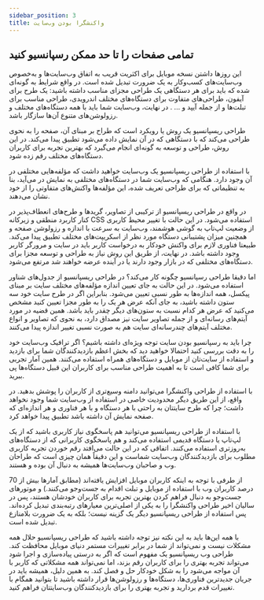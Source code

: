 ```yaml
---
sidebar_position: 3
title: واکنشگرا بودن وب‌سایت
---
```


## تمامی صفحات را تا حد ممکن رسپانسیو کنید

این روزها داشتن نسخه موبایل برای اکثریت قریب به اتفاق وب‌سایت‌ها و به‌خصوص وب‌سایت‌های کسب‌وکار به یک ضرورت تبدیل شده است. در واقع شرایط به گونه‌ای شده که باید برای هر دستگاهی یک طراحی مجزای مناسب داشته باشید: یک طرح برای آیفون، طراحی‌های متفاوت برای دستگاه‌های مختلف اندرویدی، طراحی مناسب برای تبلت‌ها و از جمله آیپد و ... . در نهایت، وب‌سایت شما باید با همه دستگاه‌های مختلف و رزولوشن‌های متنوع آن‌ها سازگار باشد.

طراحی ریسپانسیو یک روش یا رویکرد است که طراح بر مبنای آن، صفحه را به نحوی طراحی می‌کند که با دستگاهی که در آن نمایش داده می‌شود تطبیق پیدا می‌کند. در این روش، طراحی و توسعه به گونه‌ای انجام می‌گیرد که بهترین تجربه برای کاربران دستگاه‌های مختلف رقم زده شود.

با استفاده از طراحی ریسپانسیو یک وب‌سایت خواهید داشت که مؤلفه‌هایی مختلفی در آن وجود دارد. هنگامی که وب‌سایت شما در دستگاه‌های مختلفی به نمایش در می‌آید، بنا به تنظیماتی که برای طراحی تعریف شده، این مؤلفه‌ها واکنش‌های متفاوتی را از خود نشان می‌دهند.

در واقع در طراحی ریسپانسیو از ترکیبی از تصاویر، گریدها و طرح‌های انعطاف‌پذیر در کنار کاربرد منطقی و زیرکانه CSS استفاده می‌شود. در این حالت با تغییر محیط کاربری از وضعیت لپ‌تاپ به گوشی هوشمند، وب‌سایت به سرعت با اندازه و رزولوشن صفحه و همچنین میزان پشتیبانی دستگاه مورد نظر از اسکریپت‌های مختلف تطبیق پیدا می‌کند. طبیعتا فناوری لازم برای واکنش خودکار به درخواست کاربر باید در سایت و مرورگر کاربر وجود داشته باشد. در نهایت، از طریق این روش نیاز به طراحی و توسعه مجزا برای دستگاه‌های مختلفی که در بازار وجود دارند یا در آینده عرضه خواهند شد مرتفع می‌شود.

اما دقیقا طراحی رسپانسیو چگونه کار می‌کند؟ در طراحی ریسپانسیو از جدول‌های شناور استفاده می‌شود. در این حالت به جای تعیین اندازه مؤلفه‌های مختلف سایت بر مبنای پیکسل، همه اندازه‌ها به طور نسبی تعیین می‌شود. بنابراین اگر در طرح سایت خود سه ستون داشته باشید، به جای آنکه عرض هر یک را به طور مجزا تعیین کنید مشخص می‌کنید که عرض هر کدام نسبت به ستون‌های دیگر چقدر باید باشد. همین قضیه در مورد آیتم‌های رسانه‌ای و از جمله تصاویر سایت نیز مصداق دارد، به نحوی که تصاویر و انواع مختلف آیتم‌های چندرسانه‌ای سایت هم به صورت نسبی تغییر اندازه پیدا می‌کنند.

چرا باید به رسپانسیو بودن سایت توجه ویژه‌ای داشته باشیم؟ اگر ترافیک وب‌سایت خود را به دقت بررسی کنید احتمالا خواهید دید که بخش اعظم بازدیدکنندگان شما برای بازدید و استفاده از سایت‌تان از موبایل و دستگاه‌های همراه استفاده می‌کنند. همین آمار تجربی برای شما کافی است تا به اهمیت طراحی مناسب برای کاربران این قبیل دستگاه‌ها پی ببرید.

با استفاده از طراحی واکنشگرا می‌توانید دامنه وسیع‌تری از کاربران را پوشش بدهید. در واقع، از این طریق دیگر محدودیت خاصی در استفاده از وب‌سایت شما وجود نخواهد داشت؛ چرا که طرح سایتتان به راحتی با هر دستگاه و با هر فناوری و هر اندازه‌ای که صفحه نمایش آن داشته باشد تطبیق پیدا خواهد کرد.

با استفاده از طراحی ریسپانسیو می‌توانید هم پاسخگوی نیاز کاربری باشید که از یک لپ‌تاپ یا دستگاه قدیمی استفاده می‌کند و هم پاسخگوی کاربرانی که از دستگاه‌های به‌روزتری استفاده می‌کنند. اتفاقی که در این حالت می‌افتد رقم خوردن تجربه کاربری مطلوب برای بازدیدکنندگان وب‌سایت شماست و این دقیقاً همان چیزی است که طراحان وب و صاحبان وب‌سایت‌ها همیشه به دنبال آن بوده و هستند.

از طرفی با توجه به اینکه کاربران موبایل افزایش یافته‌اند (مطابق آمارها بیش از 70 درصد کاربران وب با استفاده از موبایل و تبلت اقدام به جست‌وجو می‌کنند.) و موتورهای جست‌وجو به دنبال فراهم کردن بهترین تجربه برای کاربران خودشان هستند، پس در سالیان اخیر طراحی واکنشگرا را به یکی از اصلی‌ترین معیارهای رتبه‌بندی تبدیل کرده‌اند. پس استفاده از طراحی ریسپانسیو دیگر یک گزینه نیست؛ بلکه به یک ضرورت بلامنازع تبدیل شده است.

با همه این‌ها باید به این نکته نیز توجه داشته باشید که طراحی ریسپانسیو حلال همه مشکلات نیست و نمی‌تواند از شما در برابر تغییرات مستمر دنیای موبایل محافظت کند. طراحی وب ریسپانسیو یک مفهوم است که اگر به درستی پیاده‌سازی و اجرا شود می‌تواند تجربه بهتری را برای کاربران رقم بزند، اما نمی‌تواند همه مشکلاتی که کاربر با آن مواجه می‌شود را به شکل خودکار حل و فصل کند. به همین دلیل، همیشه باید در جریان جدیدترین فناوری‌ها، دستگاه‌ها و رزولوشن‌ها قرار داشته باشید تا بتوانید همگام با تغییرات قدم بردارید و تجربه بهتری را برای بازدیدکنندگان وب‌سایتتان فراهم کنید.

